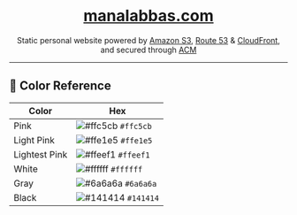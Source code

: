 <div align="center">
  <img src="data:image/svg+xml,<svg xmlns=%22http://www.w3.org/2000/svg%22 viewBox=%220 0 100 100%22><text y=%22.9em%22 font-size=%2290%22>&#x1f469;&#x1f3fb;&#x200d;&#x1f4bb;</text></svg>" width="100" />
</div>

<h1 align="center"><a href="https://manalabbas.com" target="_blank">manalabbas.com</a></h1>

<p align="center">
  Static personal website powered by <a href="https://docs.aws.amazon.com/s3/index.html" target="_blank">Amazon S3</a>, <a href="https://docs.aws.amazon.com/route53/index.html" target="_blank">Route 53</a> & <a href="https://docs.aws.amazon.com/cloudfront/index.html" target="_blank">CloudFront</a>, and secured through <a href="https://aws.amazon.com/certificate-manager/" target="_blank">ACM</a>
</p>

---

## 🎨 Color Reference

| Color          | Hex                                                                |
| -------------- | ------------------------------------------------------------------ |
| Pink           | ![#ffc5cb](https://via.placeholder.com/10/ffc5cb?text=+) `#ffc5cb` |
| Light Pink     | ![#ffe1e5](https://via.placeholder.com/10/ffe1e5?text=+) `#ffe1e5` |
| Lightest Pink  | ![#ffeef1](https://via.placeholder.com/10/ffeef1?text=+) `#ffeef1` |
| White          | ![#ffffff](https://via.placeholder.com/10/ffffff?text=+) `#ffffff` |
| Gray | ![#6a6a6a](https://via.placeholder.com/10/6a6a6a?text=+) `#6a6a6a` |
| Black | ![#141414](https://via.placeholder.com/10/141414?text=+) `#141414` |